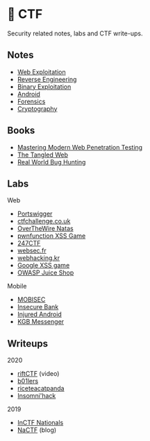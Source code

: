 # 🚩 CTF

Security related notes, labs and CTF write-ups.

## Notes

- [Web Exploitation](notes/web.md)
- [Reverse Engineering](notes/rev.md)
- [Binary Exploitation](notes/pwn.md)
- [Android](notes/android.md)
- [Forensics](notes/forensics.md)
- [Cryptography](notes/crypto.md)

## Books

- [Mastering Modern Web Penetration Testing](books/mmwpt)
- [The Tangled Web](books/tangled.md)
- [Real World Bug Hunting](books/rwbh.md)


## Labs

Web

- [Portswigger](labs/web/portswigger)
- [ctfchallenge.co.uk](labs/web/ctfchallenge.co.uk)
- [OverTheWire Natas](labs/web/natas)
- [pwnfunction XSS Game](labs/web/pwnfunction)
- [247CTF](labs/web/247ctf)
- [websec.fr](labs/web/websec.fr)
- [webhacking.kr](labs/web/webhacking.kr)
- [Google XSS game](labs/web/xss_game)
- [OWASP Juice Shop](labs/web/juice-shop)

Mobile

- [MOBISEC](https://github.com/abhaynayar/mobisec)
- [Insecure Bank](labs/mobile/insecure_bank)
- [Injured Android](labs/mobile/injured_android)
- [KGB Messenger](labs/mobile/kgb)

## Writeups

2020
- [riftCTF](https://youtu.be/K5YnRLG6Cr8) (video)
- [b01lers](writeups/b01lers20)
- [riceteacatpanda](writeups/rtcp20.md)
- [Insomni'hack](writeups/insomnihack20.md)

2019
- [InCTF Nationals](writeups/inctfn19.md)
- [NaCTF](https://abhaynayar.com/blog/fmt.html) (blog)

